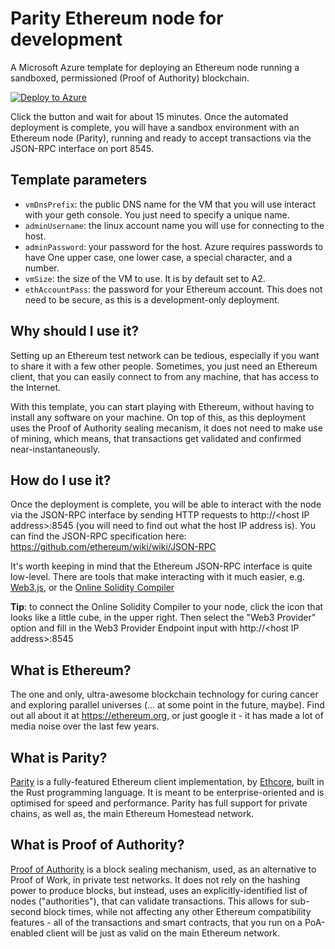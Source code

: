 # Parity Ethereum node for development

A Microsoft Azure template for deploying an Ethereum node running a sandboxed, permissioned (Proof of Authority) blockchain.

[![Deploy to Azure](http://azuredeploy.net/deploybutton.png)](https://portal.azure.com/#create/Microsoft.Template/uri/https%3A%2F%2Fraw.githubusercontent.com%2Fethcore%2Fazure-quickstart-templates%2Fmaster%2Fparity-ubuntu%2Fazuredeploy.json)

Click the button and wait for about 15 minutes. Once the automated deployment is complete, you will have a sandbox environment with an Ethereum node (Parity), running and ready to accept transactions via the JSON-RPC interface on port 8545.

## Template parameters
* `vmDnsPrefix`: the public DNS name for the VM that you will use interact with your geth console. You just need to specify a unique name.
* `adminUsername`: the linux account name you will use for connecting to the host.
* `adminPassword`: your password for the host.  Azure requires passwords to have One upper case, one lower case, a special character, and a number.
* `vmSize`: the size of the VM to use. It is by default set to A2.
* `ethAccountPass`: the password for your Ethereum account. This does not need to be secure, as this is a development-only deployment.

## Why should I use it?
Setting up an Ethereum test network can be tedious, especially if you want to share it with a few other people. Sometimes, you just need an Ethereum client, that you can easily connect to from any machine, that has access to the Internet.

With this template, you can start playing with Ethereum, without having to install any software on your machine. On top of this, as this deployment uses the Proof of Authority sealing mecanism, it does not need to make use of mining, which means, that transactions get validated and confirmed near-instantaneously.

## How do I use it?

Once the deployment is complete, you will be able to interact with the node via the JSON-RPC interface by sending HTTP requests to http://\<host IP address\>:8545 (you will need to find out what the host IP address is). You can find the JSON-RPC specification here: https://github.com/ethereum/wiki/wiki/JSON-RPC

It's worth keeping in mind that the Ethereum JSON-RPC interface is quite low-level. There are tools that make interacting with it much easier, e.g. [Web3.js](https://github.com/ethereum/web3.js/), or the [Online Solidity Compiler](http://ethereum.github.io/browser-solidity/#version=soljson-latest.js)

**Tip**: to connect the Online Solidity Compiler to your node, click the icon that looks like a little cube, in the upper right. Then select the "Web3 Provider" option and fill in the Web3 Provider Endpoint input with http://\<host IP address\>:8545

## What is Ethereum?

The one and only, ultra-awesome blockchain technology for curing cancer and exploring parallel universes (... at some point in the future, maybe). Find out all about it at https://ethereum.org, or just google it - it has made a lot of media noise over the last few years.

## What is Parity?

[Parity](https://github.com/ethcore/parity) is a fully-featured Ethereum client implementation, by [Ethcore](https://ethcore.io/), built in the Rust programming language. It is meant to be enterprise-oriented and is optimised for speed and performance. Parity has full support for private chains, as well as, the main Ethereum Homestead network.

## What is Proof of Authority?

[Proof of Authority](https://github.com/ethcore/parity/wiki/Proof-of-Authority-Chains) is a block sealing mechanism, used, as an alternative to Proof of Work, in private test networks. It does not rely on the hashing power to produce blocks, but instead, uses an explicitly-identified list of nodes ("authorities"), that can validate transactions. This allows for sub-second block times, while not affecting any other Ethereum compatibility features - all of the transactions and smart contracts, that you run on a PoA-enabled client will be just as valid on the main Ethereum network.
